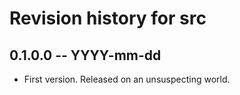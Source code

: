 # Revision history for src

## 0.1.0.0  -- YYYY-mm-dd

* First version. Released on an unsuspecting world.
